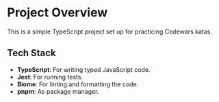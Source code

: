 # Project Overview

This is a simple TypeScript project set up for practicing Codewars katas.

## Tech Stack

*   **TypeScript**: For writing typed JavaScript code.
*   **Jest**: For running tests.
*   **Biome**: For linting and formatting the code.
*   **pnpm**: As package manager.
